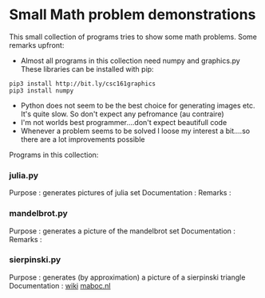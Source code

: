 # Small Math problem demonstrations

This small collection of programs tries to show some math problems.
Some remarks upfront:
- Almost all programs in this collection need numpy and graphics.py
These libraries can be installed with pip:
```
pip3 install http://bit.ly/csc161graphics
pip3 install numpy
```
- Python does not seem to be the best choice for generating images etc. It's quite slow. So don't expect any pefromance (au contraire)
- I'm not worlds best programmer....don't expect beautifull code
- Whenever a problem seems to be solved I loose my interest a bit....so there are a lot improvements possible

Programs in this collection:
### julia.py 
Purpose       : generates pictures of julia set
Documentation : 
Remarks       : 

### mandelbrot.py
Purpose       : generates a picture of the mandelbrot set
Documentation : 
Remarks       :

### sierpinski.py
Purpose       : generates (by approximation) a picture of a sierpinski triangle
Documentation : [wiki](https://en.wikipedia.org/wiki/Sierpi%C5%84ski_triangle) [maboc.nl](https://maboc.nl/?p=358)


